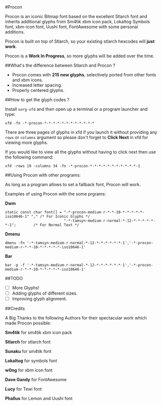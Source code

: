 #Procon

Procon is an iconic Bitmap font based on the excellent Stlarch font and inherits additional glyphs from Sm4tik xbm icon pack, Lokaltog Symbols font, xbm-icon font, Uushi font, FontAwesome with some personal additions.

Procon is built on top of Stlarch, so your existing stlarch hexcodes will **just work**.

Procon is a **Work In Progress**, so more glyphs will be added over the time.

##What's the difference between Stlarch and Procon ?

- Procon comes with **215 new glyphs**, selectively ported from other fonts and xbm icons.
- Increased letter spacing.
- Properly centered glyphs.

##How to get the glyph codes ?

Install `xorg-xfd` and then open up a terminal or a program launcher and type:

`xfd -fn -*-procon-*-*-*-*-*-*-*-*-*-*-*-*`

There are three pages of glyphs in xfd if you launch it without providing any `rows` or `columns` argument so please don't forget to **Click Next** in xfd for viewing more glyphs.

If you would like to view all the glyphs without having to click next then use the following command:

`xfd -rows 19 -columns 34 -fn -*-procon-*-*-*-*-*-*-*-*-*-*-*-1`

##Using Procon with other programs:

As long as a program allows to set a fallback font, Procon will work.

Examples of using Procon with the some prgrams:

**Dwm**

```
static const char font[] = "-*-procon-medium-r-*-*-10-*-*-*-*-*-iso10646-1" ","	/* For Iconic Glyphs */
                           "-*-tamsyn-medium-r-normal-*-12-*-*-*-*-*-*-1";        /* For Normal Text */
```

**Dmenu**

```
dmenu -fn '-*-tamsyn-medium-r-normal-*-12-*-*-*-*-*-*-1','-*-procon-medium-r-*-*-10-*-*-*-*-*-iso10646-1'
```

**Bar**

```
bar -p -f '-*-tamsyn-medium-r-normal-*-12-*-*-*-*-*-*-1','-*-procon-medium-r-*-*-10-*-*-*-*-*-iso10646-1'
```

##TODO

- [ ] More Glyphs!
- [ ] Adding glyphs of different sizes.
- [ ] Improving glyph alignment.

##Credits

A Big Thanks to the following Authors for their spectacular work which made Procon possible:

**Sm4tik** for sm4tik xbm icon pack

**Stlarch** for stlarch font

**Sunaku** for sm4tik font

**Lokaltog** for symbols font

**w0ng** for xbm icon font

**Dave Gandy** for FontAwesome

**Lucy** for Tewi font

**Phallus** for Lemon and Uushi font

